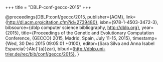 +++
title = "DBLP-conf-gecco-2015"
+++

@proceedings{DBLP:conf/gecco/2015,
   publisher={ACM},
   link={http://dl.acm.org/citation.cfm?id=2739480},
   isbn={978-1-4503-3472-3},
   bibsource={dblp computer science bibliography, http://dblp.org},
   year={2015},
   title={Proceedings of the Genetic and Evolutionary Computation Conference, {GECCO} 2015, Madrid, Spain, July 11-15, 2015},
   timestamp={Wed, 30 Dec 2015 09:05:01 +0100},
   editor={Sara Silva and
Anna Isabel Esparcia{-}Alc{\'{a}}zar},
   biburl={http://dblp.uni-trier.de/rec/bib/conf/gecco/2015},
}
